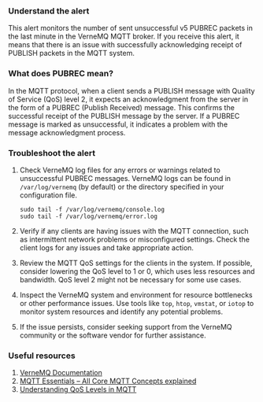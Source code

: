 ### Understand the alert

This alert monitors the number of sent unsuccessful v5 PUBREC packets in the last minute in the VerneMQ MQTT broker. If you receive this alert, it means that there is an issue with successfully acknowledging receipt of PUBLISH packets in the MQTT system.

### What does PUBREC mean?

In the MQTT protocol, when a client sends a PUBLISH message with Quality of Service (QoS) level 2, it expects an acknowledgment from the server in the form of a PUBREC (Publish Received) message. This confirms the successful receipt of the PUBLISH message by the server. If a PUBREC message is marked as unsuccessful, it indicates a problem with the message acknowledgment process.

### Troubleshoot the alert

1. Check VerneMQ log files for any errors or warnings related to unsuccessful PUBREC messages. VerneMQ logs can be found in `/var/log/vernemq` (by default) or the directory specified in your configuration file.

   ```
   sudo tail -f /var/log/vernemq/console.log
   sudo tail -f /var/log/vernemq/error.log
   ```

2. Verify if any clients are having issues with the MQTT connection, such as intermittent network problems or misconfigured settings. Check the client logs for any issues and take appropriate action.

3. Review the MQTT QoS settings for the clients in the system. If possible, consider lowering the QoS level to 1 or 0, which uses less resources and bandwidth. QoS level 2 might not be necessary for some use cases.

4. Inspect the VerneMQ system and environment for resource bottlenecks or other performance issues. Use tools like `top`, `htop`, `vmstat`, or `iotop` to monitor system resources and identify any potential problems.

5. If the issue persists, consider seeking support from the VerneMQ community or the software vendor for further assistance.

### Useful resources

1. [VerneMQ Documentation](https://docs.vernemq.com/)
2. [MQTT Essentials – All Core MQTT Concepts explained](https://www.hivemq.com/mqtt-essentials/)
3. [Understanding QoS Levels in MQTT](https://www.hivemq.com/blog/mqtt-essentials-part-6-mqtt-quality-of-service-levels/)